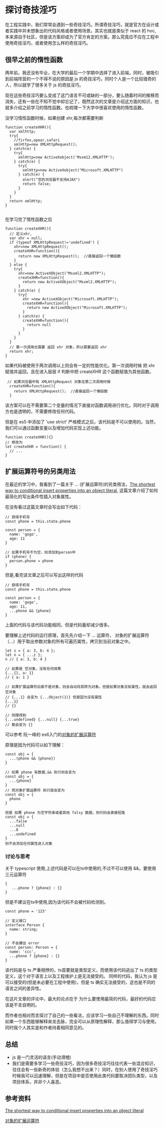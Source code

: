 # 探讨奇技淫巧

在工程实践中，我们常常会遇到一些奇技淫巧。所谓奇技淫巧，就是官方在设计或者实践中并未想象出的代码风格或者使用场景。其实也就是类似于 react 的 hoc,本来源自于社区，但是该方案却成为了官方肯定的方案。那么究竟应不应在工程中使用奇技淫巧，或者使用怎么样的奇技淫巧。

## 很早之前的惰性函数
两年前。我还没有毕业，在大学的最后一个学期中选择了进入前端，同时，被吸引到前端阵营的一个不得不说的原因是 js 的奇技淫巧，同时个人是一个比较猎奇的人，所以就学了很多关于 js 的奇技淫巧。

现在这些奇技淫巧要么变成了这门语言不可或缺的一部分，要么随着时间的推移而消失，还有一些在不知不觉中却忘记了，既然这次的文章是介绍这方面的知识，也就多介绍之前学习的惰性函数。也梳理一下大学中很喜欢使用的惰性函数。

没学习惰性函数时候，如果创建 xhr,每次都需要判断

```
function createXHR(){
  var xmlhttp;
  try{
    //firfox,opear,safari
    xmlHttp=new XMLHttpRequest();
  } catch(e) {
    try{
      xmlHttp=new ActiveXobject('Msxm12.XMLHTTP');
    } catch(e) {
      try{
        xmlHttp=new ActiveXobject("Microsoft.XMLHTTP")
      } catch(e) {
        alert("您的浏览器不支持AJAX")
        return false;
      }
    }
  }
  return xmlHttp;
}


```

在学习完了惰性函数之后

```
function createXHR(){
  // 定义xhr,
  var xhr = null;
  if (typeof XMLHttpRequest!='undefined') {
    xhr=new XMLHttpRequest();
    createXHR=function(){
      return new XMLHttpRequest();  //直接返回一个懒函数
    }
  } else {
    try{
      xhr=new ActiveXObject("Msxml2.XMLHTTP");
      createXHR=function(){
        return new ActiveXObject("Msxml2.XMLHTTP");
      }
    } catch(e) {
      try{
        xhr =new ActiveXObject("Microsoft.XMLHTTP");
        createXHR=function(){
          return new ActiveXObject("Microsoft.XMLHTTP");
        }
      } catch(e) {
        createXHR=function(){
          return null
        }
      }        
    }
  }
  // 第一次调用也需要 返回 xhr 对象，所以需要返回 xhr
  return xhr;
}
```
如果代码被使用于两次调用以上则会有一定的性能优化。第一次调用时候 把 xhr 赋值并返回，且在进入层层 if 判断中把 createXHR 这个函数赋值为其他函数。

```
 // 如果浏览器中有 XMLHttpRequest 对象在第二次调用时候
  createXHR=function(){
    return XMLHttpRequest();  //直接返回一个懒函数
  }
```
该方案可以在不需要第二个变量的情况下直接对函数调用进行优化。同时对于调用方也是透明的，不需要修改任何代码。

但是在 es5 中添加了 'use strict' 严格模式之后，该代码是不可以使用的。当然，我们可以通过函数变量以及增加代码实现上述功能。

```
function createXHR(){}
// 修改为
let createXHR = function() {
  // ...
}
```

##  扩展运算符号的另类用法

在最近的学习中，我看到了一篇关于 ...  (扩展运算符)的另类用法，[The shortest way to conditional insert properties into an object literal](https://dev.to/jfet97/the-shortest-way-to-conditional-insert-properties-into-an-object-literal-4ag7), 这篇文章介绍了如何最简化的写出条件性插入对象属性。 

在没有看过这篇文章时会写出如下代码：
```
// 获得手机号
const phone = this.state.phone

const person = {
  name: 'gogo',
  age: 11
}

// 如果手机号不为空，则添加到person中
if (phone) {
  person.phone = phone
}

```

但是,看完该文章之后可以写出这样的代码

```
// 获得手机号
const phone = this.state.phone

const person = {
  name: 'gogo',
  age: 11,
  ...phone && {phone}
}

```
上面的代码与该代码功能相同，但是代码量却减少很多。

要理解上述代码的运行原理，首先先介绍一下 ... 运算符，
对象的扩展运算符（...）用于取出参数对象的所有可遍历属性，拷贝到当前对象之中。
```
let z = { a: 3, b: 4 };
let n = { ...z };
n // { a: 3, b: 4 }

// 如果是 空对象，没有任何效果
{...{}, a: 1}
// { a: 1 }

// 如果扩展运算符后面不是对象，则会自动将其转为对象。但是如果对象没有属性，就会返回空对象
// {...1} 会变为 {...Object(1)} 但是因为没有属性
{...1} 
// {}

// 同理得到
{...undefined} {...null} {...true}
// 都会变为 {}
```
可以参考 阮一峰的 es6入门的[对象的扩展运算符](https://es6.ruanyifeng.com/#docs/object#%E5%AF%B9%E8%B1%A1%E7%9A%84%E6%89%A9%E5%B1%95%E8%BF%90%E7%AE%97%E7%AC%A6)

原理是因为代码可以如下理解：

```
const obj = {
  ...(phone && {phone})
}

// 如果 phone 有数据,&& 执行则会变为
const obj = {
  ...{phone}
}
// 而对象扩展运算符 执行就会变为
const obj = {
  phone
}

但是 如果 phone 为空字符串或者其他 falsy 数据，则代码会直接短路
const obj = {
  ...false
  ...null
  ...0
  ...undefined
}
则不会添加任何属性进入对象

```



### 讨论与思考

关于 typescript 使用,上述代码是可以在ts中使用的,不过不可以使用 &&，要使用 三元运算符
```
{
   ...phone ? {phone} : {}
}
```
但是不建议在ts中使用,因为该代码不会被代码检测到。
```
const phone = '123'

// 定义接口
interface Person {
  name: string;
}

// 不会爆出 error
const person: Person = {
  name: 'ccc',
  ...phone ? {phone} : {}
}
```
该代码是与 ts 严重相悖的，ts首要就是类型定义，而使用该代码逃出了 ts 的类型定义，这个对于语言上以及工程维护上是无法接受的。
同样的代码，我认为 js 是可以接受的(但是未必要在工程中使用)，但是 ts 确实无法接受的，这也是不同的语言之间的差异性。

在这片文章的评论中，最大的论点在于 为什么要使用最简的代码，最好的代码应该是不言自明的。  

而作者也相对而言探讨了自己的一些看法，应该学习一些自己不理解的东西。同时如果一个东西能够解释来龙去脉，完全可以从原理性解释，那么值得学习与使用。同时我个人其实是和作者持着相同意见的。


## 总结
- js 是一门灵活的语言(手动滑稽)
- 我们是需要多学习一些奇技淫巧，因为很多奇技淫巧往往代表一些混合知识，往往会有一些新奇的体验（怎么我想不出来？）同时，在别人使用了奇技淫巧时候我可以迅速理解，但是在项目中是否使用此类代码要取决团队类型，以及项目体系，并非个人喜恶。


## 参考资料
[The shortest way to conditional insert properties into an object literal](https://dev.to/jfet97/the-shortest-way-to-conditional-insert-properties-into-an-object-literal-4ag7)

[对象的扩展运算符](https://es6.ruanyifeng.com/#docs/object#%E5%AF%B9%E8%B1%A1%E7%9A%84%E6%89%A9%E5%B1%95%E8%BF%90%E7%AE%97%E7%AC%A6)

<Valine></Valine>
